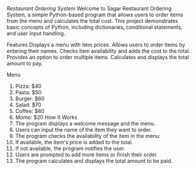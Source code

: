 *Restaurant Ordering System*
Welcome to Sagar Restaurant Ordering System, a simple Python-based program that allows users to order items from the menu and calculates the total cost. This project demonstrates basic concepts of Python, including dictionaries, conditional statements, and user input handling.

Features
Displays a menu with item prices.
Allows users to order items by entering their names.
Checks item availability and adds the cost to the total.
Provides an option to order multiple items.
Calculates and displays the total amount to pay.

Menu
1. Pizza: $40
2. Pasta: $50
3. Burger: $60
4. Salad: $70
5. Coffee: $80
6. Momo: $20
How It Works
1. The program displays a welcome message and the menu.
2. Users can input the name of the item they want to order.
3. The program checks the availability of the item in the menu:
4. If available, the item's price is added to the total.
5. If not available, the program notifies the user.
6. Users are prompted to add more items or finish their order.
7. The program calculates and displays the total amount to be paid.
